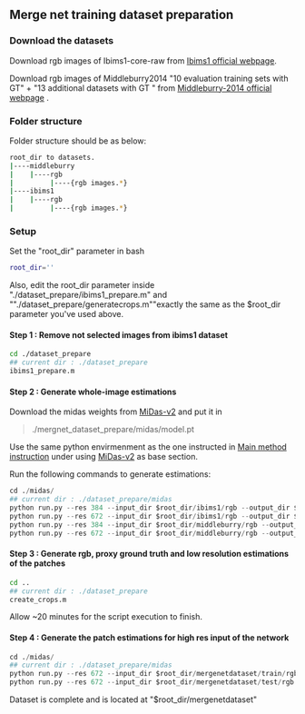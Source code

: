 ## Merge net training dataset preparation
### Download the datasets
Download rgb images of Ibims1-core-raw from [Ibims1 official webpage](https://www.asg.ed.tum.de/lmf/ibims1/).

Download rgb images of Middleburry2014 "10 evaluation training sets with GT" + "13 additional datasets with GT
" from [Middleburry-2014 official webpage](https://vision.middlebury.edu/stereo/data/scenes2014/) . 

### Folder structure
Folder structure should be as below:

```bash
root_dir to datasets. 
|----middleburry
|    |----rgb
|         |----{rgb images.*}
|----ibims1
|    |----rgb
|         |----{rgb images.*}
```

### Setup

Set the "root_dir" parameter in bash
```bash
root_dir=''
```
Also, edit the root_dir parameter inside "./dataset_prepare/ibims1_prepare.m" and ""./dataset_prepare/generatecrops.m""exactly the same as the $root_dir parameter you've used above.


#### Step 1 : Remove not selected images from ibims1 dataset
```bash
cd ./dataset_prepare
## current dir : ./dataset_prepare
ibims1_prepare.m
```

#### Step 2 : Generate whole-image estimations

Download the midas weights from [MiDas-v2](https://github.com/intel-isl/MiDaS/tree/v2) and put it in 
> ./mergnet_dataset_prepare/midas/model.pt

Use the same python envirmenment as the one instructed in [Main method instruction](/README.md) under using [MiDas-v2](https://github.com/intel-isl/MiDaS/tree/v2) as base section. 

Run the following commands to generate estimations:
```python
cd ./midas/
## current dir : ./dataset_prepare/midas
python run.py --res 384 --input_dir $root_dir/ibims1/rgb --output_dir $root_dir/ibims1/whole_low_est
python run.py --res 672 --input_dir $root_dir/ibims1/rgb --output_dir $root_dir/ibims1/whole_high_est
python run.py --res 384 --input_dir $root_dir/middleburry/rgb --output_dir $root_dir/middleburry/whole_low_est
python run.py --res 672 --input_dir $root_dir/middleburry/rgb --output_dir $root_dir/middleburry/whole_high_est

```

#### Step 3 : Generate rgb, proxy ground truth and low resolution estimations of the patches
```bash
cd .. 
## current dir : ./dataset_prepare
create_crops.m
```
Allow ~20 minutes for the script execution to finish. 

#### Step 4 : Generate the patch estimations for high res input of the network
```python
cd ./midas/
## current dir : ./dataset_prepare/midas
python run.py --res 672 --input_dir $root_dir/mergenetdataset/train/rgb --output_dir $root_dir/mergenetdataset/train/inner
python run.py --res 672 --input_dir $root_dir/mergenetdataset/test/rgb --output_dir $root_dir/mergenetdataset/test/inner
```

Dataset is complete and is located at "$root_dir/mergenetdataset"
